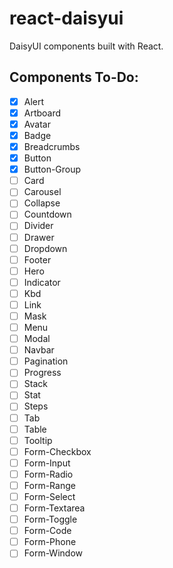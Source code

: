 # react-daisyui

DaisyUI components built with React.

## Components To-Do:

- [x] Alert
- [X] Artboard
- [X] Avatar
- [X] Badge
- [X] Breadcrumbs
- [x] Button
- [x] Button-Group
- [ ] Card
- [ ] Carousel
- [ ] Collapse
- [ ] Countdown
- [ ] Divider
- [ ] Drawer
- [ ] Dropdown
- [ ] Footer
- [ ] Hero
- [ ] Indicator
- [ ] Kbd
- [ ] Link
- [ ] Mask
- [ ] Menu
- [ ] Modal
- [ ] Navbar
- [ ] Pagination
- [ ] Progress
- [ ] Stack
- [ ] Stat
- [ ] Steps
- [ ] Tab
- [ ] Table
- [ ] Tooltip
- [ ] Form-Checkbox
- [ ] Form-Input
- [ ] Form-Radio
- [ ] Form-Range
- [ ] Form-Select
- [ ] Form-Textarea
- [ ] Form-Toggle
- [ ] Form-Code
- [ ] Form-Phone
- [ ] Form-Window